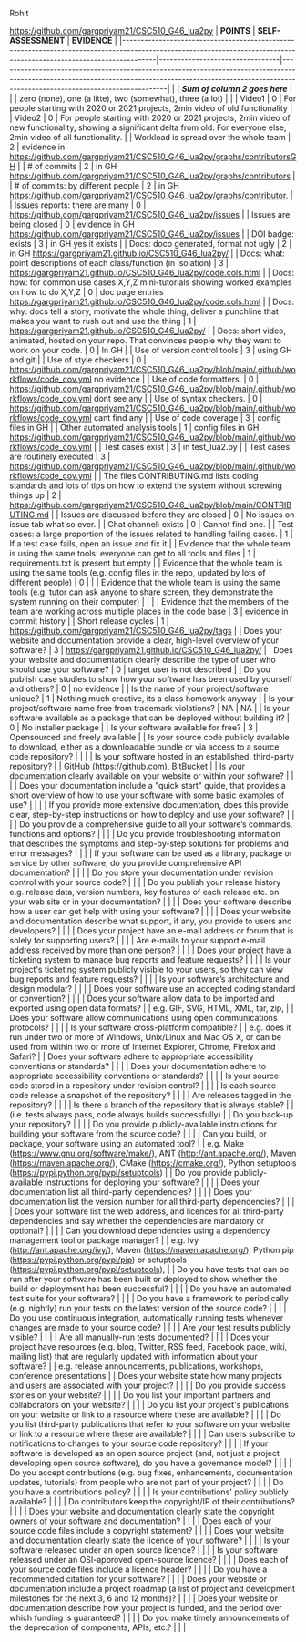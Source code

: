 Rohit

https://github.com/gargpriyam21/CSC510_G46_lua2py
| **POINTS**                                                                                                                                                          | **SELF-ASSESSMENT**             | **EVIDENCE**                                                                                                                                                                                             |
|---------------------------------------------------------------------------------------------------------------------------------------------------------------------|---------------------------------|----------------------------------------------------------------------------------------------------------------------------------------------------------------------------------------------------------|
|                                                                                                                                                                     | **_Sum of column 2 goes here_** |  
|                                                                                                                                                                     | zero (none), one (a litte), two (somewhat), three (a lot) |                                                                                                                                     |
| Video1                                                                                                                                                              |      0                           | For people starting with 2020 or 2021 projects, 2min video of old functionality                                                                                                                          |
| Video2                                                                                                                                                              |       0                          | For people starting with 2020 or 2021 projects, 2min video of new functionality, showing a significant delta from old. For everyone else, 2min video of all functionality.                               |
| Workload is spread over the whole team                                                                                                                              |         2                        | evidence in https://github.com/gargpriyam21/CSC510_G46_lua2py/graphs/contributorsGH                                                                                                                                                                                           |
| # of commits                                                                                                                                                        |         2                        | in GH      https://github.com/gargpriyam21/CSC510_G46_lua2py/graphs/contributors                                                                                                                                                                                      |
| # of commits: by different people                                                                                                                                   |                  2              | in GH       https://github.com/gargpriyam21/CSC510_G46_lua2py/graphs/contributor.                                                                                                                                                                                              |
| Issues reports: there are many                                                                                                                                      |            0                     |                  https://github.com/gargpriyam21/CSC510_G46_lua2py/issues                                                                                                                                                                                        |
| Issues are being closed                                                                                                                                             |          0                       | evidence in GH                                                https://github.com/gargpriyam21/CSC510_G46_lua2py/issues                                                                                                                                           |
| DOI badge: exists                                                                                                                                                   |    3                             | in GH                                yes it exists                                                                                                                                                                    |
| Docs: doco generated, format not ugly                                                                                                                               |                2                 | in GH                             https://gargpriyam21.github.io/CSC510_G46_lua2py/                                                                                                                                                                       |
| Docs: what: point descriptions of each class/function (in isolation)                                                                                                |       3                          |        https://gargpriyam21.github.io/CSC510_G46_lua2py/code.cols.html                                                                                                                                                                                                  |
| Docs: how: for common use cases X,Y,Z mini-tutorials showing worked examples on how to do X,Y,Z                                                                     |                0                 | doc page entries                           https://gargpriyam21.github.io/CSC510_G46_lua2py/code.cols.html                                                                                                                                                              |
| Docs: why: docs tell a story, motivate the whole thing, deliver a punchline that makes you want to rush out and use the thing                                       |              1                   |       https://gargpriyam21.github.io/CSC510_G46_lua2py/                                                                                                                                                                                                   |
| Docs: short video, animated, hosted on your repo. That convinces people why they want to work on your code.                                                         |  0                               |              In GH                                                                                                                                                                                            |
| Use of version control tools                                                                                                                                        |               3                  |                              using GH and git                                                                                                                                                                            |
| Use of style checkers                                                                                                                                             |   0        |    https://github.com/gargpriyam21/CSC510_G46_lua2py/blob/main/.github/workflows/code_cov.yml                 no evidence                                                                                                                                           |
| Use of code formatters.                                                                                                                                             |    0                             |              https://github.com/gargpriyam21/CSC510_G46_lua2py/blob/main/.github/workflows/code_cov.yml            dont see any                                                                                                                                 |
| Use of syntax checkers.                                                                                                                                             |       0                          |                   https://github.com/gargpriyam21/CSC510_G46_lua2py/blob/main/.github/workflows/code_cov.yml                 cant find any                                                                                                                                     |
| Use of code coverage                                                                                                                                                |                     3            | config files in GH                                                                                                                                                                                       |
| Other automated analysis tools                                                                                                                                      |                   1              | config files in GH     https://github.com/gargpriyam21/CSC510_G46_lua2py/blob/main/.github/workflows/code_cov.yml                                                                                                                                                                                  |
| Test cases exist                                                                                                                                                    |               3                  | in test_lua2.py                                                                                                                            |
| Test cases are routinely executed                                                                                                                                   |                  3               | https://github.com/gargpriyam21/CSC510_G46_lua2py/blob/main/.github/workflows/code_cov.yml                                                                                                                                                    |
| The files CONTRIBUTING.md lists coding standards and lots of tips on how to extend the system without screwing things up                                            |              2                   |        https://github.com/gargpriyam21/CSC510_G46_lua2py/blob/main/CONTRIBUTING.md                                                                                                                                                                                                  |
| Issues are discussed before they are closed                                                                                                                         |          0                       | No issues on issue tab what so ever.                                                                                                                                           |
| Chat channel: exists                                                                                                                                                |          0                       | Cannot find one.                                                                                                                                                                                |
| Test cases: a large proportion of the issues related to handling failing cases.                                                                                     |         1                        | If a test case fails, open an issue and fix it                                                                                                                                                           |
| Evidence that the whole team is using the same tools: everyone can get to all tools and files                                                                       |              1                |           requirements.txt is present but empty                                                                                                                                                                                               |
| Evidence that the whole team is using the same tools (e.g. config files in the repo, updated by lots of different people)                                           |                         0        |                                                                                                                                                                                                          |
| Evidence that the whole team is using the same tools (e.g. tutor can ask anyone to share screen, they demonstrate the system running on their computer)             |                                 |                                                                                                                                                                                                          |
| Evidence that the members of the team are working across multiple places in the code base                                                                           |               3                  |                    evidence in commit history                                                                                                                                                                                      |
| Short release cycles                                                                                                                                                |        1                         | https://github.com/gargpriyam21/CSC510_G46_lua2py/tags                                                                                         |
| Does your website and documentation provide a clear, high-level overview of your software?                                                                          |        3                         |     https://gargpriyam21.github.io/CSC510_G46_lua2py/                                                                                                                                                                                                  |
| Does your website and documentation clearly describe the type of user who should use your software?                                                                 |                 0                  |                     target user is not described                                                                                                                                                                                     |
| Do you publish case studies to show how your software has been used by yourself and others?                                                                         |                    0             |                         no evidence                                                                                                                                                                                 |
| Is the name of your project/software unique?                                                                                                                        |              1                   |                       Nothing much creative, its a class homework anyway                                                                                                                                                                                   |
| Is your project/software name free from trademark violations?                                                                                                       |                        NA         |             NA                                                                                                                                                                                             |
| Is your software available as a package that can be deployed without building it?                                                                                   |                      0          |      No installer package                                                                                                                                                                                                    |
| Is your software available for free?                                                                                                                                |            3                     |                  Opensourced and freely available                                                                                                                                                                                        |
| Is your source code publicly available to download, either as a downloadable bundle or via access to a source code repository?                                      |                                 |                                                                                                                                                                                                          |
| Is your software hosted in an established, third-party repository?                                                                                                  |                                 | GitHub (https://github.com), BitBucket                                                                                                                                                                   |
| Is your documentation clearly available on your website or within your software?                                                                                    |                                 |                                                                                                                                                                                                          |
| Does your documentation include a "quick start" guide, that provides a short overview of how to use your software with some basic examples of use?                  |                                 |                                                                                                                                                                                                          |
| If you provide more extensive documentation, does this provide clear, step-by-step instructions on how to deploy and use your software?                             |                                 |                                                                                                                                                                                                          |
| Do you provide a comprehensive guide to all your software’s commands, functions and options?                                                                        |                                 |                                                                                                                                                                                                          |
| Do you provide troubleshooting information that describes the symptoms and step-by-step solutions for problems and error messages?                                  |                                 |                                                                                                                                                                                                          |
| If your software can be used as a library, package or service by other software, do you provide comprehensive API documentation?                                    |                                 |                                                                                                                                                                                                          |
| Do you store your documentation under revision control with your source code?                                                                                       |                                 |                                                                                                                                                                                                          |
| Do you publish your release history e.g. release data, version numbers, key features of each release etc. on your web site or in your documentation?                |                                 |                                                                                                                                                                                                          |
| Does your software describe how a user can get help with using your software?                                                                                       |                                 |                                                                                                                                                                                                          |
| Does your website and documentation describe what support, if any, you provide to users and developers?                                                             |                                 |                                                                                                                                                                                                          |
| Does your project have an e-mail address or forum that is solely for supporting users?                                                                              |                                 |                                                                                                                                                                                                          |
| Are e-mails to your support e-mail address received by more than one person?                                                                                        |                                 |                                                                                                                                                                                                          |
| Does your project have a ticketing system to manage bug reports and feature requests?                                                                               |                                 |                                                                                                                                                                                                          |
| Is your project's ticketing system publicly visible to your users, so they can view bug reports and feature requests?                                               |                                 |                                                                                                                                                                                                          |
| Is your software’s architecture and design modular?                                                                                                                 |                                 |                                                                                                                                                                                                          |
| Does your software use an accepted coding standard or convention?                                                                                                   |                                 |                                                                                                                                                                                                          |
| Does your software allow data to be imported and exported using open data formats?                                                                                  |                                 | e.g. GIF, SVG, HTML, XML, tar, zip,                                                                                                                                                                      |
| Does your software allow communications using open communications protocols?                                                                                        |                                 |                                                                                                                                                                                                          |
| Is your software cross-platform compatible?                                                                                                                         |                                 | e.g. does it run under two or more of Windows, Unix/Linux and Mac OS X, or can be used from within two or more of Internet Explorer, Chrome, Firefox and Safari?                                         |
| Does your software adhere to appropriate accessibility conventions or standards?                                                                                    |                                 |                                                                                                                                                                                                          |
| Does your documentation adhere to appropriate accessibility conventions or standards?                                                                               |                                 |                                                                                                                                                                                                          |
| Is your source code stored in a repository under revision control?                                                                                                  |                                 |                                                                                                                                                                                                          |
| Is each source code release a snapshot of the repository?                                                                                                           |                                 |                                                                                                                                                                                                          |
| Are releases tagged in the repository?                                                                                                                              |                                 |                                                                                                                                                                                                          |
| Is there a branch of the repository that is always stable?                                                                                                          |                                 | (i.e. tests always pass, code always builds successfully)                                                                                                                                                |
| Do you back-up your repository?                                                                                                                                     |                                 |                                                                                                                                                                                                          |
| Do you provide publicly-available instructions for building your software from the source code?                                                                     |                                 |                                                                                                                                                                                                          |
| Can you build, or package, your software using an automated tool?                                                                                                   |                                 | e.g. Make (https://www.gnu.org/software/make/), ANT (http://ant.apache.org/), Maven (https://maven.apache.org/), CMake (https://cmake.org/), Python setuptools (https://pypi.python.org/pypi/setuptools) |
| Do you provide publicly-available instructions for deploying your software?                                                                                         |                                 |                                                                                                                                                                                                          |
| Does your documentation list all third-party dependencies?                                                                                                          |                                 |                                                                                                                                                                                                          |
| Does your documentation list the version number for all third-party dependencies?                                                                                   |                                 |                                                                                                                                                                                                          |
| Does your software list the web address, and licences for all third-party dependencies and say whether the dependencies are mandatory or optional?                  |                                 |                                                                                                                                                                                                          |
| Can you download dependencies using a dependency management tool or package manager?                                                                                |                                 | e.g. Ivy (http://ant.apache.org/ivy/), Maven (https://maven.apache.org/), Python pip (https://pypi.python.org/pypi/pip) or setuptools (https://pypi.python.org/pypi/setuptools),                         |
| Do you have tests that can be run after your software has been built or deployed to show whether the build or deployment has been successful?                       |                                 |                                                                                                                                                                                                          |
| Do you have an automated test suite for your software?                                                                                                              |                                 |                                                                                                                                                                                                          |
| Do you have a framework to periodically (e.g. nightly) run your tests on the latest version of the source code?                                                     |                                 |                                                                                                                                                                                                          |
| Do you use continuous integration, automatically running tests whenever changes are made to your source code?                                                       |                                 |                                                                                                                                                                                                          |
| Are your test results publicly visible?                                                                                                                             |                                 |                                                                                                                                                                                                          |
| Are all manually-run tests documented?                                                                                                                              |                                 |                                                                                                                                                                                                          |
| Does your project have resources (e.g. blog, Twitter, RSS feed, Facebook page, wiki, mailing list) that are regularly updated with information about your software? |                                 | e.g. release announcements, publications, workshops, conference presentations                                                                                                                            |
| Does your website state how many projects and users are associated with your project?                                                                               |                                 |                                                                                                                                                                                                          |
| Do you provide success stories on your website?                                                                                                                     |                                 |                                                                                                                                                                                                          |
| Do you list your important partners and collaborators on your website?                                                                                              |                                 |                                                                                                                                                                                                          |
| Do you list your project's publications on your website or link to a resource where these are available?                                                            |                                 |                                                                                                                                                                                                          |
| Do you list third-party publications that refer to your software on your website or link to a resource where these are available?                                   |                                 |                                                                                                                                                                                                          |
| Can users subscribe to notifications to changes to your source code repository?                                                                                     |                                 |                                                                                                                                                                                                          |
| If your software is developed as an open source project (and, not just a project developing open source software), do you have a governance model?                  |                                 |                                                                                                                                                                                                          |
| Do you accept contributions (e.g. bug fixes, enhancements, documentation updates, tutorials) from people who are not part of your project?                          |                                 |                                                                                                                                                                                                          |
| Do you have a contributions policy?                                                                                                                                 |                                 |                                                                                                                                                                                                          |
| Is your contributions' policy publicly available?                                                                                                                   |                                 |                                                                                                                                                                                                          |
| Do contributors keep the copyright/IP of their contributions?                                                                                                       |                                 |                                                                                                                                                                                                          |
| Does your website and documentation clearly state the copyright owners of your software and documentation?                                                          |                                 |                                                                                                                                                                                                          |
| Does each of your source code files include a copyright statement?                                                                                                  |                                 |                                                                                                                                                                                                          |
| Does your website and documentation clearly state the licence of your software?                                                                                     |                                 |                                                                                                                                                                                                          |
| Is your software released under an open source licence?                                                                                                             |                                 |                                                                                                                                                                                                          |
| Is your software released under an OSI-approved open-source licence?                                                                                                |                                 |                                                                                                                                                                                                          |
| Does each of your source code files include a licence header?                                                                                                       |                                 |                                                                                                                                                                                                          |
| Do you have a recommended citation for your software?                                                                                                               |                                 |                                                                                                                                                                                                          |
| Does your website or documentation include a project roadmap (a list of project and development milestones for the next 3, 6 and 12 months)?                        |                                 |                                                                                                                                                                                                          |
| Does your website or documentation describe how your project is funded, and the period over which funding is guaranteed?                                            |                                 |                                                                                                                                                                                                          |
| Do you make timely announcements of the deprecation of components, APIs, etc.?                                                                                      |                                 |                                                                                                                                                                                                          |
